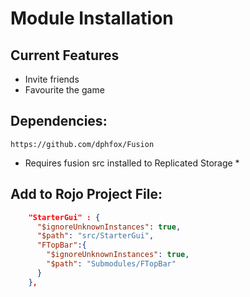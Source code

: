 # Module Installation

## Current Features
- Invite friends
- Favourite the game

## Dependencies:
```url
https://github.com/dphfox/Fusion
```

* Requires fusion src installed to Replicated Storage *

## Add to Rojo Project File:

```json
    "StarterGui" : {
      "$ignoreUnknownInstances": true,
      "$path": "src/StarterGui", 
      "FTopBar":{
        "$ignoreUnknownInstances": true,
        "$path": "Submodules/FTopBar"
      }
    },
```
